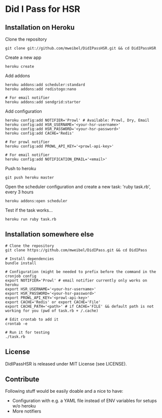 # Did I Pass for HSR


## Installation on Heroku

Clone the repository

    git clone git://github.com/mweibel/DidIPassHSR.git && cd DidIPassHSR

Create a new app

    heroku create

Add addons

    heroku addons:add scheduler:standard
    heroku addons:add redistogo:nano

    # For email notifier
    heroku addons:add sendgrid:starter

Add configuration

    heroku config:add NOTIFIER='Prowl' # Available: Prowl, Dry, Email
    heroku config:add HSR_USERNAME='<your-hsr-username>'
    heroku config:add HSR_PASSWORD='<your-hsr-password>'
    heroku config:add CACHE='Redis'

    # For prowl notifier
    heroku config:add PROWL_API_KEY='<prowl-api-key>'

    # For email notifier
    heroku config:add NOTIFICATION_EMAIL='<email>'

Push to heroku

    git push heroku master

Open the scheduler configuration and create a new task: 'ruby task.rb', every 3 hours

    heroku addons:open scheduler

Test if the task works...

    heroku run ruby task.rb


## Installation somewhere else
```
# Clone the repository
git clone https://github.com/mweibel/DidIPass.git && cd DidIPass

# Install dependencies
bundle install

# Configuration (might be needed to prefix before the command in the cronjob config
export NOTIFIER='Prowl' # email notifier currently only works on heroku
export HSR_USERNAME='<your-hsr-username>'
export HSR_PASSWORD='<your-hsr-password>'
export PROWL_API_KEY='<prowl-api-key>'
export CACHE='Redis' or export CACHE='File'
export CACHE_PATH='<path>' # if CACHE='FILE' && default path is not working for you (pwd of task.rb + /.cache)

# Edit crontab to add it
crontab -e

# Run it for testing
./task.rb
```

## License
DidIPassHSR is released under MIT License (see LICENSE).

## Contribute
Following stuff would be easily doable and a nice to have:

  - Configuration with e.g. a YAML file instead of ENV variables for setups w/o heroku
  - More notifiers
